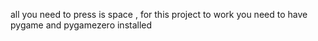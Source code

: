all you need to press is space
, for this project to work you need to have pygame and pygamezero installed
